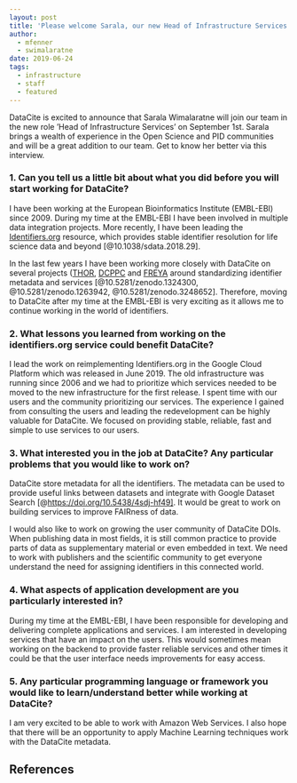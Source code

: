 ```yaml
---
layout: post
title: 'Please welcome Sarala, our new Head of Infrastructure Services'
author:
  - mfenner
  - swimalaratne
date: 2019-06-24
tags:
  - infrastructure
  - staff
  - featured
---
```

DataCite is excited to announce that Sarala Wimalaratne will join our team in the new role ’Head of Infrastructure Services’ on September 1st. Sarala brings a wealth of experience in the Open Science and PID communities and will be a great addition to our team. Get to know her better via this interview.

### 1. Can you tell us a little bit about what you did before you will start working for DataCite?

I have been working at the European Bioinformatics Institute (EMBL-EBI) since 2009. During my time at the EMBL-EBI I have been involved in multiple data integration projects. More recently, I have been leading the [Identifiers.org](https://identifiers.org) resource, which provides stable identifier resolution for life science data and beyond [@10.1038/sdata.2018.29].

In the last few years I have been working more closely with DataCite on several projects ([THOR](https://project-thor.eu/), [DCPPC](https://nihdatacommons.us/) and [FREYA](https://www.project-freya.eu/) around standardizing identifier metadata and services [@10.5281/zenodo.1324300, @10.5281/zenodo.1263942, @10.5281/zenodo.3248652]. Therefore, moving to DataCite after my time at the EMBL-EBI is very exciting as it allows me to continue working in the world of identifiers. 

### 2. What lessons you learned from working on the identifiers.org service could benefit DataCite?

I lead the work on reimplementing Identifiers.org in the Google Cloud Platform which was released in June 2019. The old infrastructure was running since 2006 and we had to prioritize which services needed to be moved to the new infrastructure for the first release. I spent time with our users and the community prioritizing our services. The experience I gained from consulting the users and leading the redevelopment can be highly valuable for DataCite. We focused on providing stable, reliable, fast and simple to use services to our users.

### 3. What interested you in the job at DataCite? Any particular problems that you would like to work on?

DataCite store metadata for all the identifiers. The metadata can be used to provide useful links between datasets and integrate with Google Dataset Search [@https://doi.org/10.5438/4sdj-hf49]. It would be great to work on building services to improve FAIRness of data.

I would also like to work on growing the user community of DataCite DOIs. When publishing data in most fields, it is still common practice to provide parts of data as supplementary material or even embedded in text. We need to work with publishers and the scientific community to get everyone understand the need for assigning identifiers in this connected world.

### 4. What aspects of application development are you particularly interested in?

During my time at the EMBL-EBI, I have been responsible for developing and delivering complete applications and services. I am interested in developing services that have an impact on the users. This would sometimes mean working on the backend to provide faster reliable services and other times it could be that the user interface needs improvements for easy access. 

### 5. Any particular programming language or framework you would like to learn/understand better while working at DataCite?

I am very excited to be able to work with Amazon Web Services. I also hope that there will be an opportunity to apply Machine Learning techniques work with the DataCite metadata. 

## References
